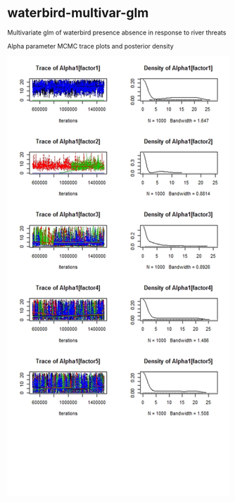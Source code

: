 # waterbird-multivar-glm
Multivariate glm of waterbird presence absence in response to river threats

Alpha parameter MCMC trace plots and posterior density

<p align="center">
  <img width="600" height="1000" src="https://github.com/cabuelow/waterbird-multivar-glm/blob/main/alpha-mcmc.png">
</p>
